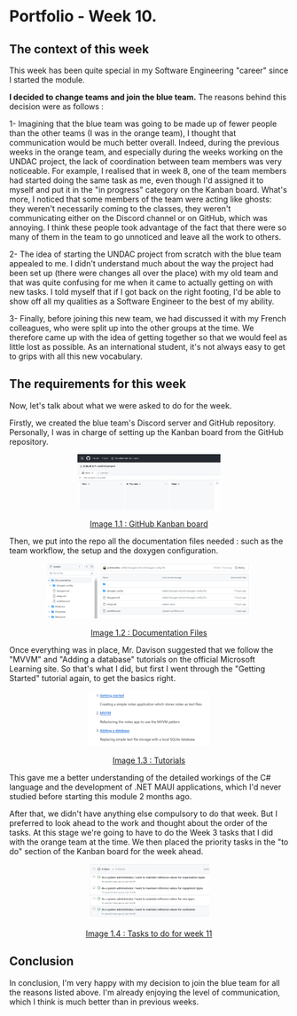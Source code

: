 # Portfolio - Week 10.

## The context of this week

This week has been quite special in my Software Engineering "career" since I started the module. 

<b>I decided to change teams and join the blue team.</b> The reasons behind this decision were as follows :

1- Imagining that the blue team was going to be made up of fewer people than the other teams (I was in the orange team), I thought that communication would be much better overall. 
Indeed, during the previous weeks in the orange team, and especially during the weeks working on the UNDAC project, the lack of coordination between team members was very noticeable. 
For example, I realised that in week 8, one of the team members had started doing the same task as me, even though I'd assigned it to myself and put it in the "in progress" category on the Kanban board.
What's more, I noticed that some members of the team were acting like ghosts: they weren't necessarily coming to the classes, they weren't communicating either on the Discord channel or on GitHub, which was annoying. 
I think these people took advantage of the fact that there were so many of them in the team to go unnoticed and leave all the work to others.

2- The idea of starting the UNDAC project from scratch with the blue team appealed to me. 
I didn't understand much about the way the project had been set up (there were changes all over the place) with my old team and that was quite confusing for me when it came to actually getting on with new tasks. 
I told myself that if I got back on the right footing, I'd be able to show off all my qualities as a Software Engineer to the best of my ability.

3- Finally, before joining this new team, we had discussed it with my French colleagues, who were split up into the other groups at the time. 
We therefore came up with the idea of getting together so that we would feel as little lost as possible. 
As an international student, it's not always easy to get to grips with all this new vocabulary.

## The requirements for this week

Now, let's talk about what we were asked to do for the week.

Firstly, we created the blue team's Discord server and GitHub repository. 
Personally, I was in charge of setting up the Kanban board from the GitHub repository. 

<div align = "center">
<center>
<img src="images/kanban.jpg" height = "100"/>

<ins>Image 1.1 : GitHub Kanban board</ins>
</center>
</div>

Then, we put into the repo all the documentation files needed : such as the team workflow, the setup and the doxygen configuration.

<div align = "center">
<center>
<img src="images/documentation.png" height = "100"/>

<ins>Image 1.2 : Documentation Files</ins>
</center>
</div>

Once everything was in place, Mr. Davison suggested that we follow the "MVVM" and "Adding a database" tutorials on the official Microsoft Learning site. 
So that's what I did, but first I went through the "Getting Started" tutorial again, to get the basics right. 

<div align = "center">
<center>
<img src="images/tutorials.png" height = "100"/>

<ins>Image 1.3 : Tutorials</ins>
</center>
</div>

This gave me a better understanding of the detailed workings of the C# language and the development of .NET MAUI applications, which I'd never studied before starting this module 2 months ago.

After that, we didn't have anything else compulsory to do that week. But I preferred to look ahead to the work and thought about the order of the tasks.
At this stage we're going to have to do the Week 3 tasks that I did with the orange team at the time. We then placed the priority tasks in the "to do" section of the Kanban board for the week ahead.

<div align = "center">
<center>
<img src="images/tasks.png" height = "100"/>

<ins>Image 1.4 : Tasks to do for week 11</ins>
</center>
</div>


## Conclusion

In conclusion, I'm very happy with my decision to join the blue team for all the reasons listed above. I'm already enjoying the level of communication, which I think is much better than in previous weeks.